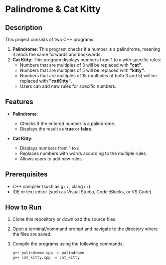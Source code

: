 # Palindrome & Cat Kitty

## Description

This project consists of two C++ programs:

1. **Palindrome**: This program checks if a number is a palindrome, meaning it reads the same forwards and backwards.
2. **Cat Kitty**: This program displays numbers from 1 to `n` with specific rules:
   - Numbers that are multiples of 3 will be replaced with **"cat"**.
   - Numbers that are multiples of 5 will be replaced with **"kitty"**.
   - Numbers that are multiples of 15 (multiples of both 3 and 5) will be replaced with **"catKitty"**.
   - Users can add new rules for specific numbers.

## Features

- **Palindrome**:

  - Checks if the entered number is a palindrome.
  - Displays the result as **true** or **false**.

- **Cat Kitty**:
  - Displays numbers from 1 to `n`.
  - Replaces numbers with words according to the multiple rules.
  - Allows users to add new rules.

## Prerequisites

- C++ compiler (such as g++, clang++).
- IDE or text editor (such as Visual Studio, Code::Blocks, or VS Code).

## How to Run

1. Clone this repository or download the source files.
2. Open a terminal/command prompt and navigate to the directory where the files are saved.
3. Compile the programs using the following commands:

   ```bash
   g++ palindrome.cpp -o palindrome
   g++ cat_kitty.cpp -o cat_kitty
   ```

